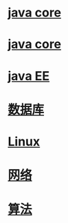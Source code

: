 # [java core ](https://github.com/yancheng1022/notes/blob/master/docs/javaCore.md)

# <a href="https://github.com/yancheng1022/notes/blob/master/docs/javaCore.md" target="_blank">java core</a>

# [java EE](https://github.com/yancheng1022/notes/blob/master/docs/javaEE.md?_blank)

# [数据库](https://github.com/yancheng1022/notes/blob/master/docs/数据库.md?_blank)

# [Linux](https://github.com/yancheng1022/notes/blob/master/docs/Linux.md?_blank)

# [网络](https://github.com/yancheng1022/notes/blob/master/docs/网络.md?_blank)

# [算法](https://github.com/yancheng1022/notes/blob/master/docs/算法.md?_blank)

